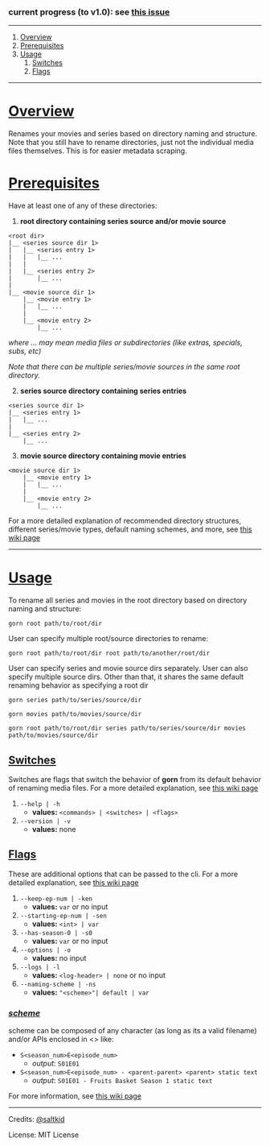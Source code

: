 ### current progress (to v1.0): see [this issue](https://github.com/saltkid/gorn/issues/1)
___
1. [Overview](#overview)
2. [Prerequisites](#prerequisites)
3. [Usage](#usage)
    1. [Switches](#switches)
    2. [Flags](#flags)
___ 
# [Overview](https://github.com/saltkid/gorn/wiki)
Renames your movies and series based on directory naming and structure. Note that you still have to rename directories, just not the individual media files themselves. This is for easier metadata scraping.

# [Prerequisites](https://github.com/saltkid/gorn/wiki/Directory-Structure)
Have at least one of any of these directories:
1. **root directory containing series source and/or movie source**
```
<root dir>
|__ <series source dir 1>
|   |__ <series entry 1>
|   |   |__ ...
|   |
|   |__ <series entry 2>
|       |__ ...
|
|__ <movie source dir 1>
    |__ <movie entry 1>
    |   |__ ...
    |
    |__ <movie entry 2>
        |__ ...

```
*where ... may mean media files or subdirectories (like extras, specials, subs, etc)*

*Note that there can be multiple series/movie sources in the same root directory.*

2. **series source directory containing series entries**
```
<series source dir 1>
|__ <series entry 1>
|   |__ ...
|
|__ <series entry 2>
    |__ ...
```
3. **movie source directory containing movie entries**
```
<movie source dir 1>
    |__ <movie entry 1>
    |   |__ ...
    |
    |__ <movie entry 2>
        |__ ...
```
For a more detailed explanation of recommended directory structures, different series/movie types, default naming schemes, and more, see [this wiki page](https://github.com/saltkid/gorn/wiki/Directory-Structure)
___
# [Usage](https://github.com/saltkid/gorn/wiki/Usage)
To rename all series and movies in the root directory based on directory naming and structure:
```
gorn root path/to/root/dir
```

User can specify multiple root/source directories to rename:
```
gorn root path/to/root/dir root path/to/another/root/dir
```

User can specify series and movie source dirs separately. User can also specify multiple source dirs. Other than that, it shares the same default renaming behavior as specifying a root dir
```
gorn series path/to/series/source/dir
```
```
gorn movies path/to/movies/source/dir
```
```
gorn root path/to/root/dir series path/to/series/source/dir movies path/to/movies/source/dir
```
## [Switches](https://github.com/saltkid/gorn/wiki/Usage#switches)
Switches are flags that switch the behavior of **gorn** from its default behavior of renaming media files. For a more detailed explanation, see [this wiki page](https://github.com/saltkid/gorn/wiki/Usage#switches)
1. `--help | -h`
    - **values:** `<commands> | <switches> | <flags>`
2. `--version | -v`
    - **values:** none
## [Flags](https://github.com/saltkid/gorn/wiki/Usage#optional-flags)
These are additional options that can be passed to the cli. For a more detailed explanation, see [this wiki page](https://github.com/saltkid/gorn/wiki/Usage#optional-flags)

1. `--keep-ep-num | -ken`
    - **values:** `var` or no input
2. `--starting-ep-num | -sen`
    - **values:** `<int> | var`
3. `--has-season-0 | -s0`
    - **values:** `var` or no input
4. `--options | -o`
    - **values:** no input
5.  `--logs | -l`
    - **values:** `<log-header> | none` or no input
6. `--naming-scheme | -ns`
    - **values:** `"<scheme>"| default | var`

### [*scheme*](https://github.com/saltkid/gorn/wiki/Usage#naming-scheme-apis)
scheme can be composed of any character (as long as its a valid filename) and/or APIs enclosed in <> like:
- `S<season_num>E<episode_num>`
    - *output*: `S01E01`
- `S<season_num>E<episode_num> - <parent-parent> <parent> static text` 
    - *output*: `S01E01 - Fruits Basket Season 1 static text`

For more information, see [this wiki page](https://github.com/saltkid/gorn/wiki/Usage#naming-scheme-apis)
___

Credits: [@saltkid](https://github.com/saltkid)

License: MIT License
